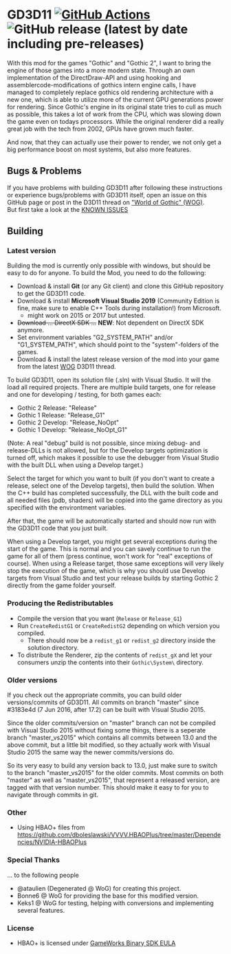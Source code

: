 # GD3D11 [![GitHub Actions](https://github.com/g00fy2/GD3D11/actions/workflows/build.yml/badge.svg)](https://github.com/G00fY2/GD3D11/actions) ![GitHub release (latest by date including pre-releases)](https://img.shields.io/github/v/release/G00fY2/GD3D11?include_prereleases)

With this mod for the games "Gothic" and "Gothic 2", I want to bring the engine of those games into a more modern state. Through an own implementation of the DirectDraw-API and using hooking and assemblercode-modifications of gothics intern engine calls, I have managed to completely replace gothics old rendering architecture with a new one, which is able to utilize more of the current GPU generations power for rendering.
Since Gothic's engine in its original state tries to cull as much as possible, this takes a lot of work from the CPU, which was slowing down the game even on todays processors. While the original renderer did a really great job with the tech from 2002, GPUs have grown much faster.

And now, that they can actually use their power to render, we not only get a big performance boost on most systems, but also more features.

## Bugs & Problems

If you have problems with building GD3D11 after following these instructions or experience bugs/problems with GD3D11 itself, open an issue on this GitHub page or post in the D3D11 thread on ["World of Gothic" (WOG)](http://forum.worldofplayers.de/forum/forums/104-Editing).  
But first take a look at the [KNOWN ISSUES](./known_issues.md)

## Building

### Latest version

Building the mod is currently only possible with windows, but should be easy to do for anyone. To build the Mod, you need to do the following:

- Download & install **Git** (or any Git client) and clone this GitHub repository to get the GD3D11 code.
- Download & install **Microsoft Visual Studio 2019** (Community Edition is fine, make sure to enable C++ Tools during installation!) from Microsoft.
	- might work on 2015 or 2017 but untested.
- ~~Download ... DirectX SDK ...~~ **NEW**: Not dependent on DirectX SDK anymore.
- Set environment variables "G2_SYSTEM_PATH" and/or "G1_SYSTEM_PATH", which should point to the "system"-folders of the games.
- Download & install the latest release version of the mod into your game from the latest [WOG](http://forum.worldofplayers.de/forum/forums/104-Editing) D3D11 thread.

To build GD3D11, open its solution file (.sln) with Visual Studio. It will the load all required projects. There are multiple build targets, one for release and one for developing / testing, for both games each:

* Gothic 2 Release: "Release"
* Gothic 1 Release: "Release_G1"
* Gothic 2 Develop: "Release_NoOpt"
* Gothic 1 Develop: "Release_NoOpt_G1"

(Note: A real "debug" build is not possible, since mixing debug- and release-DLLs is not allowed, but for the Develop targets optimization is turned off, which makes it possible to use the debugger from Visual Studio with the built DLL when using a Develop target.)

Select the target for which you want to built (if you don't want to create a release, select one of the Develop targets), then build the solution. When the C++ build has completed successfully, the DLL with the built code and all needed files (pdb, shaders) will be copied into the game directory as you specified with the environtment variables.

After that, the game will be automatically started and should now run with the GD3D11 code that you just built.

When using a Develop target, you might get several exceptions during the start of the game. This is normal and you can savely continue to run the game for all of them (press continue, won't work for "real" exceptions of course).
When using a Release target, those same exceptions will very likely stop the execution of the game, which is why you should use Develop targets from Visual Studio and test your release builds by starting Gothic 2 directly from the game folder yourself.

### Producing the Redistributables
- Compile the version that you want (`Release` or `Release_G1`)
- Run `CreateRedistG1` or `CreateRedistG2` depending on which version you compiled.
	- There should now be a `redist_g1` or `redist_g2` directory inside the solution directory.
- To distribute the Renderer, zip the contents of `redist_gX` and let your consumers unzip the contents into their `Gothic\System\` directory.


### Older versions

If you check out the appropriate commits, you can build older versions/commits of GD3D11. All commits on branch "master" since #3183e4d (7 Jun 2016, after 17.2) can be built with Visual Studio 2015.

Since the older commits/version on "master" branch can not be compiled with Visual Studio 2015 without fixing some things, there is a seperate branch "master_vs2015" which contains all commits between 13.0 and the above commit, but a little bit modified, so they actually work with Visual Studio 2015 the same way the newer commits/versions do.

So its very easy to build any version back to 13.0, just make sure to switch to the branch "master_vs2015" for the older commits. Most commits on both "master" as well as "master_vs2015", that represent a released version, are tagged with that version number. This should make it easy to for you to navigate through commits in git.

### Other

- Using HBAO+ files from https://github.com/dboleslawski/VVVV.HBAOPlus/tree/master/Dependencies/NVIDIA-HBAOPlus

### Special Thanks

... to the following people

- @ataulien (Degenerated @ WoG) for creating this project.
- Bonne6 @ WoG for providing the base for this modified version.
- Keks1 @ WoG for testing, helping with conversions and implementing several features.

### License

- HBAO+ is licensed under [GameWorks Binary SDK EULA](https://developer.nvidia.com/gameworks-sdk-eula)
